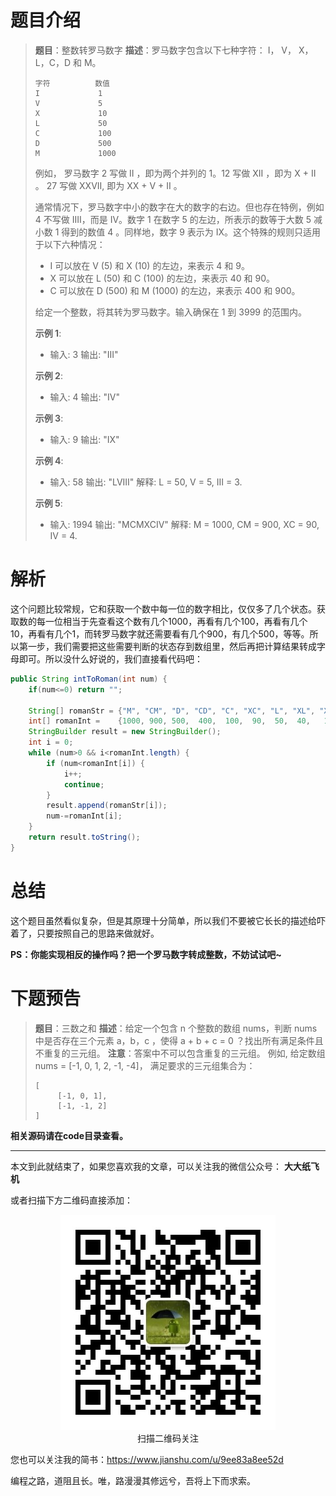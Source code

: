 # 题目介绍

> **题目**：整数转罗马数字
> **描述**：罗马数字包含以下七种字符： I， V， X， L，C，D 和 M。 
> ```
> 字符          数值
> I             1
> V             5
> X             10
> L             50
> C             100
> D             500
> M             1000
> ```
> 例如， 罗马数字 2 写做 II ，即为两个并列的 1。12 写做 XII ，即为 X + II 。 27 写做  XXVII, 即为 XX + V + II 。
>
> 通常情况下，罗马数字中小的数字在大的数字的右边。但也存在特例，例如 4 不写做 IIII，而是 IV。数字 1 在数字 5 的左边，所表示的数等于大数 5 减小数 1 得到的数值 4 。同样地，数字 9 表示为 IX。这个特殊的规则只适用于以下六种情况：
> * I 可以放在 V (5) 和 X (10) 的左边，来表示 4 和 9。
> * X 可以放在 L (50) 和 C (100) 的左边，来表示 40 和 90。 
> * C 可以放在 D (500) 和 M (1000) 的左边，来表示 400 和 900。
>
> 给定一个整数，将其转为罗马数字。输入确保在 1 到 3999 的范围内。
>
> **示例 1**:
> * 输入: 3
输出: "III"
> 
> **示例 2**:
> * 输入: 4
输出: "IV"
>
> **示例 3**:
> * 输入: 9
输出: "IX"
>
> **示例 4**:
> * 输入: 58
输出: "LVIII"
解释: L = 50, V = 5, III = 3.
>
> **示例 5**:
> * 输入: 1994
输出: "MCMXCIV"
解释: M = 1000, CM = 900, XC = 90, IV = 4.

# 解析

这个问题比较常规，它和获取一个数中每一位的数字相比，仅仅多了几个状态。获取数的每一位相当于先查看这个数有几个1000，再看有几个100，再看有几个10，再看有几个1，而转罗马数字就还需要看有几个900，有几个500，等等。所以第一步，我们需要把这些需要判断的状态存到数组里，然后再把计算结果转成字母即可。所以没什么好说的，我们直接看代码吧：

```java
public String intToRoman(int num) {
    if(num<=0) return "";

    String[] romanStr = {"M", "CM", "D", "CD", "C", "XC", "L", "XL", "X", "IX", "V", "IV", "I"};
    int[] romanInt =    {1000, 900, 500,  400,  100,  90,  50,  40,   10,   9,   5,    4,   1};
    StringBuilder result = new StringBuilder();
    int i = 0;
    while (num>0 && i<romanInt.length) {
        if (num<romanInt[i]) {
            i++;
            continue;
        }
        result.append(romanStr[i]);
        num-=romanInt[i];
    }
    return result.toString();
}
```

# 总结

这个题目虽然看似复杂，但是其原理十分简单，所以我们不要被它长长的描述给吓着了，只要按照自己的思路来做就好。

**PS：你能实现相反的操作吗？把一个罗马数字转成整数，不妨试试吧~**

# 下题预告

> **题目**：三数之和
> **描述**：给定一个包含 n 个整数的数组 nums，判断 nums 中是否存在三个元素 a，b，c ，使得 a + b + c = 0 ？找出所有满足条件且不重复的三元组。
> **注意**：答案中不可以包含重复的三元组。
> 例如, 给定数组 nums = [-1, 0, 1, 2, -1, -4]，
> 满足要求的三元组集合为：
> ```
> [
>      [-1, 0, 1],
>      [-1, -1, 2]
> ]
> ```

**相关源码请在code目录查看。**

---

本文到此就结束了，如果您喜欢我的文章，可以关注我的微信公众号： **大大纸飞机** 

或者扫描下方二维码直接添加：

<div align="center"><img src ="./image/qrcode.jpg" /><br/>扫描二维码关注</div>

您也可以关注我的简书：https://www.jianshu.com/u/9ee83a8ee52d

编程之路，道阻且长。唯，路漫漫其修远兮，吾将上下而求索。